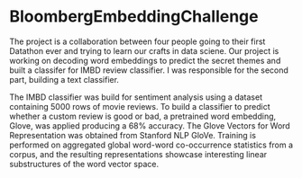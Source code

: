 # BloombergEmbeddingChallenge
The project is a collaboration between four people going to their first Datathon ever and trying to learn our crafts in data sciene. Our project is working on decoding word embeddings to predict the secret themes and built a classifer for IMBD review classifier. I was responsible for the second part, building a text classifier.

The IMBD classifier was build for sentiment analysis using a dataset containing 5000 rows of movie reviews. To build a classifier to predict whether a custom review is good or bad, a pretrained word embedding, Glove, was applied producing a 68% accuracy. The Glove Vectors for Word Representation was obtained from Stanford NLP GloVe. Training is performed on aggregated global word-word co-occurrence statistics from a corpus, and the resulting representations showcase interesting linear substructures of the word vector space.
